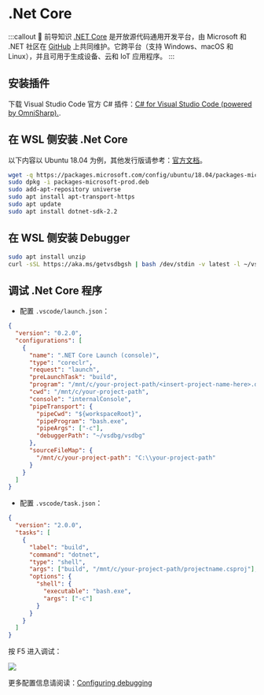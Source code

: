 # .Net Core <a href="https://github.com/dhssingle"><Badge text="@dhssingle" vertical="middle"/></a>

:::callout 🥦 前导知识
[.NET Core](https://docs.microsoft.com/zh-cn/dotnet/core/about) 是开放源代码通用开发平台，由 Microsoft 和 .NET 社区在 [GitHub](https://github.com/dotnet/core) 上共同维护。它跨平台（支持 Windows、macOS 和 Linux），并且可用于生成设备、云和 IoT 应用程序。
:::

## 安装插件

下载 Visual Studio Code 官方 C# 插件：[C# for Visual Studio Code (powered by OmniSharp).](https://marketplace.visualstudio.com/items?itemName=ms-vscode.csharp).

## 在 WSL 侧安装 .Net Core

以下内容以 Ubuntu 18.04 为例，其他发行版请参考：[官方文档](https://dotnet.microsoft.com/download/linux-package-manager/rhel/sdk-current)。

```bash
wget -q https://packages.microsoft.com/config/ubuntu/18.04/packages-microsoft-prod.deb
sudo dpkg -i packages-microsoft-prod.deb
sudo add-apt-repository universe
sudo apt install apt-transport-https
sudo apt update
sudo apt install dotnet-sdk-2.2
```

## 在 WSL 侧安装 Debugger

```bash
sudo apt install unzip
curl -sSL https://aka.ms/getvsdbgsh | bash /dev/stdin -v latest -l ~/vsdbg
```

## 调试 .Net Core 程序

- 配置 `.vscode/launch.json`：

```json
{
  "version": "0.2.0",
  "configurations": [
    {
      "name": ".NET Core Launch (console)",
      "type": "coreclr",
      "request": "launch",
      "preLaunchTask": "build",
      "program": "/mnt/c/your-project-path/<insert-project-name-here>.dll",
      "cwd": "/mnt/c/your-project-path",
      "console": "internalConsole",
      "pipeTransport": {
        "pipeCwd": "${workspaceRoot}",
        "pipeProgram": "bash.exe",
        "pipeArgs": ["-c"],
        "debuggerPath": "~/vsdbg/vsdbg"
      },
      "sourceFileMap": {
        "/mnt/c/your-project-path": "C:\\your-project-path"
      }
    }
  ]
}
```

- 配置 `.vscode/task.json`：

```json
{
  "version": "2.0.0",
  "tasks": [
    {
      "label": "build",
      "command": "dotnet",
      "type": "shell",
      "args": ["build", "/mnt/c/your-project-path/projectname.csproj"],
      "options": {
        "shell": {
          "executable": "bash.exe",
          "args": ["-c"]
        }
      }
    }
  ]
}
```

按 F5 进入调试：

![](https://i.loli.net/2019/03/03/5c7b5f34d16e1.png)

更多配置信息请阅读：[Configuring debugging](https://github.com/OmniSharp/omnisharp-vscode/wiki/Windows-Subsystem-for-Linux#configuring-debugging)

